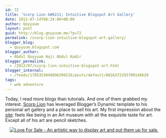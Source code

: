```yaml
---
id: 72
title: 'Scorp Lion &#8211; Intuitive Blogspot Art Gallery'
date: 2012-07-14T08:24:00+00:00
author: Qoyyuum
layout: post
guid: http://blog.qoyyuum.me/?p=72
permalink: /scorp-lion-intuitive-blogspot-art-gallery/
blogger_blog:
  - qoyyuum.blogspot.com
blogger_author:
  - Abdul Qoyyuum Haji Abdul Kadir
blogger_permalink:
  - /2012/07/scorp-lion-intuitive-blogspot-art.html
blogger_internal:
  - /feeds/1705353048896399216/posts/default/6026372293709148629
tags:
  - web adventure
---
```

Today, I read more blogs than tutorials. And one of them grabbed my interest. [Scorp Lion](https://plus.google.com/105999498651978137534/posts)&nbsp;has leveraged Blogger&#8217;s Dynamic template to his personal art gallery and a place to sell his art. My first impression about the [site](http://scorplion977.blogspot.com/): feels like being in an Art museum with all the exquisite taste for art. Except all of his art are pencil sketches. 

<div style="clear: both; text-align: center;">
  <a href="http://scorplion977.blogspot.com/"><img alt="Love For Sale - An artistic way to display art and put them up for sale." border="0" src="http://i0.wp.com/blog.qoyyuum.me/wp-content/uploads/2012/07/love4sale.png?resize=640%2C347" title="" data-recalc-dims="1" /></a><span></span><span></span><a href="http://www.blogger.com/"></a>
</div>